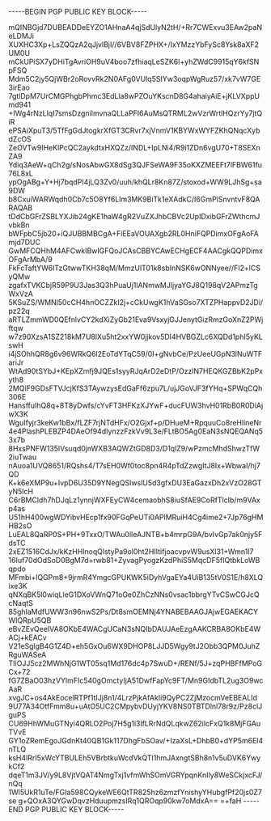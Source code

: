 -----BEGIN PGP PUBLIC KEY BLOCK-----

mQINBGjd7DUBEADDeEYZO1AHnaA4qjSdUlyN2tH/+Rr7CWExvu3EAw2paNeLDMJi
XUXHC3Xp+LsZQQzA2qJjvlBjI//6VBV8FZPHX+/IxYMzzYbFySc8Ysk8aXF2UM0U
mCkUPiSX7yDHiTgAvriOH9uV4boo7zfhiaqLeSZK6l+yhZWdC9915qY6kfSNpFSQ
Mdm5C2jy5QjWBr2oRovvRk2N0AFg0VUlq5SIYw3oqpWgRuz57/xk7vW7GE3irEao
7gtlDpM7UrCMGPhgbPhmc3EdLla8wPZOuYKscnD8G4ahaiyAiE+jKLVXppUmd941
+IWg4rNzLlqI7smsDzgniImvnaQLLaPFI6AuMsQTRML2wVzrWrtlHQzrYy7jtQiR
ePSAiXpuT3/5TfFgGdJtogkrXfGT3CRvr7xjVnmV1KBYWxWYFZKhQNqcXybdZcOS
ZeOVTw9IHeKlPcQC2aykdtxHXQZz/INDL+IpLNi4/R9i1ZDn6vgU70+T8SEXnZA9
Ydiq3AeW+qCh2g/sNosAbwGX8dSg3QJFSeWA9F35oKXZMEEFt7lFBW61fu76L8xL
ypOgABg+Y+Hj7bqdPI4jLQ3Zv0/uuh/khQLr8Kn87Z/stoxod+WW9LJhSg+sa9DW
b8CxuiWARWqdh0Cb7c5O8Yf6Llm3MK9BiTk1eXAdkC/I6GmPlSnvntvF8QARAQAB
tDdCbGFrZSBLYXJib24gKE1haW4gR2VuZXJhbCBVc2UpIDxibGFrZWthcmJvbkBn
bWFpbC5jb20+iQJUBBMBCgA+FiEEaVOUAXgb2RL0HniFQPDimxOFgAoFAmjd7DUC
GwMFCQHhM4AFCwkIBwIGFQoJCAsCBBYCAwECHgECF4AACgkQQPDimxOFgArMbA/9
FkFcTaftYW6lTzGtwwTKH38qM/MmzUlT01k8sbInNSK6wONNyee//FI2+lCSyQMw
zgafxTVKCbjR59P9U3Jas3Q3hPuaUj1lANmwMJljyaYGJ8Q198qV2APmzTgWxVzA
5KSuZS/WMNl50cCH4hnOCZZkI2j+cCkUwgK1hVaSGso7XTZPHappvD2JDi/pz22q
aRTLZmmWD0QEfnlvCY2kdXiZyGb21Eva9VsxyjGJJenytGizRmzGoXnZ2PWjftqw
w7z90XzsA1SZ218kM7U8lXu5ht2xxYW0jjkov5DI4HVBGZLc6XQDd1phI5yKLswH
i4jSOhhQR8g6v96WRkQ6l2EoTdYTqC59/0I+gNvbCe/PzUeeUGpN3lNuWTFariJr
WtAd90tSYbJ+KEpXZmfj9JQEs1syyRJqArD2eDtP/OzzlN7HEQKGZBbK2pPxyth8
2MQiF9GDsFTVJcjKfS3TAywzysEdGaFf6zpu7L/ujJGoVJF3fYHq+SPWqCQh306E
HansffuIhQ8q+8T8yDwfs/cYvFT3HFKzXJYwF+ducFUW3hvH01RbB0R0DiAjwX3K
WguIfyjr3keKw1bBx/fLZF7rjNTdHFx/O2Gjxf+p/DHueM+RpquuCo8reHlineNr
4e4PlashPLEBZP4DAeOf94dIynzzFzkVv9L3e/FLtBO5Ag0EaN3sNQEQANq53x7b
8HxsPNFW135lVsuqd0jnWXB3AQWZtGD8D3/D1qlZ9/wPzmcMhdShwzTfW2iuTwau
nAuoa1UVQ8651/RQshs4/T7sEH0Wf0toc8pn4R4pTdZzwgItJ8Ix+WbwaI/hj7QD
K+k6eXMP9u+IvpD6U35D9YNegQSIwslU5d3gfxDU3EaGazxDh2xVzO28GTyN5lcH
C6rBMCldh7hDJqLz1ynnjWXFEyCW4cemaobhS8iuSfAE9CoRfTlcIb/m9VAxp4as
U51hH400wgWDYibvHEcp1fx90FGqPeUTi0APlMRuiH4Cg4ime2+7Jp76gHMHB2sO
LuEAL8QaRP0S+PH+9TxxO/TWAu0lleAJNTB+b4mrpG9A/bvIvGp7ak0njy5FdsTC
2xEZ1516CdJx/kKzHHlnoqQlstyPa9ol0ht2HIItifjoacvpvW9usXl31+Wmn1I7
16Iuf70dOdSoD0BgM7d+rwb81+ZyvagPyogzKzdPhiS5MqcDF5fIQtbkLoWBqpdo
MFmbi+lQGPm8+9jrmR4YmgcGPUKWK5iDyhVgaEYa4UiB135tV0S1E/h8XLQixe3K
qNXqBK5l0wiqLleG1DXoVWnQ71oGe0ZhCzNNs0vsac1bbrgYTvCSwCGJcQcNaqtS
85ghlaMdfUWW3n96nwS2Ps/Dt8smOEMNj4YNABEBAAGJAjwEGAEKACYWIQRpU5QB
eBvZEvQeeIVA8OKbE4WACgUCaN3sNQIbDAUJAeEzgAAKCRBA8OKbE4WACj+kEACv
V21eSglgB4G1Z4D+eh5GxOu6WX9DHOP8LJJD5Wgy9tJ2Obb3QPM0JuhZRguWASeA
TIiOJJ5cz2MWhNjG1WT05sq1Md176dc4p7SwuD+/RENf/5J+zqPHBFfMPoGCx+72
fG7ZBaO03hzVYlmFIc540gOmctyIjA51DwfFapYc9FT/Mn9GIdbTL2ug3O9wcAaR
xvgJC+os4AkEocelRTPf1tIJj8n1/4LrzPjkAfAkIi9QyPC2ZjMzocmVeEBEALId
9U77A34OtfFmm8u+uAtO5UC2CMpybvDUyjYKV8NS0TBTDlnl78r9z/Pz8clJguPS
CU69HhWMuGTNyi4QRLO2Poj7H5g1i3lfLRrNdQLqkwZ62ilcFxQ1k8MjFGAuTVvE
GY1oZRemEgoJGdnKt40QB1Gk117DhgFbSOav/+IzaXsL+DhbB0+dYP5m6El4nTLQ
ksH4lRrI5xWcYTBULEh5VBrbtkuWcdVkQTI1hmJAxngtSBh8n1v5uDVK6YwykCf2
dqeT1m3JV/y9L8VjtVQAT4NmgTxj1vfmWhSOmVGRYpqnKnIly8WeSCkjxcFJ/nQq
1Wl5UkR1uTe/FGIa598CQykeWE6QtTR825hz6zmzfYnishyYHubgfPf20js0Z7se
g+QOxA3QYGwDqvzHduupmzsIRq1QROqp90kw7oMdxA==
=+faH
-----END PGP PUBLIC KEY BLOCK-----

<!---
BalakeKarbon/BalakeKarbon is a ✨ special ✨ repository because its `README.md` (this file) appears on your GitHub profile.
You can click the Preview link to take a look at your changes.
--->
